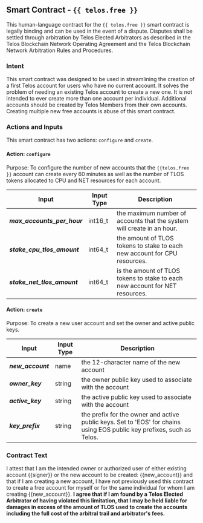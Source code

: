 ## Smart Contract - `{{ telos.free }}`

This human-language contract for the `{{ telos.free }}` smart contract is legally binding and can be used in the event of a dispute. Disputes shall be settled through arbitration by Telos Elected Arbitrators as described in the Telos Blockchain Network Operating Agreement and the Telos Blockchain Network Arbitration Rules and Procedures.

### Intent

This smart contract was designed to be used in streamlining the creation of a first Telos account for users who have no current account. It solves the problem of needing an existing Telos account to create a new one. It is not intended to ever create more than one account per individual. Additional accounts should be created by Telos Members from their own accounts. Creating multiple new free accounts is abuse of this smart contract.

### Actions and Inputs

This smart contract has two actions: `configure` and `create`. 

#### Action: `configure` 

Purpose: To configure the number of new accounts that the `{{telos.free }}` account can create every 60 minutes as well as the number of TLOS tokens allocated to CPU and NET resources for each account.

Input | Input Type | Description
------|------------|------------
_**max_accounts_per_hour**_ | int16_t | the maximum number of accounts that the system will create in an hour.
_**stake_cpu_tlos_amount**_ | int64_t | the amount of TLOS tokens to stake to each new account for CPU resources.
_**stake_net_tlos_amount**_ | int64_t | is the amount of TLOS tokens to stake to each new account for NET resources.

#### Action: `create`

Purpose: To create a new user account and set the owner and active public keys.

Input | Input Type | Description
------|------------|------------
_**new_account**_ | name | the 12-character name of the new account
_**owner_key**_ | string | the owner public key used to associate with the account
_**active_key**_ | string | the active public key used to associate with the account
_**key_prefix**_ | string | the prefix for the owner and active public keys. Set to 'EOS' for chains using EOS public key prefixes, such as Telos.

### Contract Text

I attest that I am the intended owner or authorized user of either existing account {{signer}} or the new account to be created: {{new_account}} and that if I am creating a new account, I have not previously used this contract to create a free account for myself or for the same individual for whom I am creating {{new_account}}. **I agree that if I am found by a Telos Elected Arbitrator of having violated this limitation, that I may be held liable for damages in excess of the amount of TLOS used to create the accounts including the full cost of the arbitral trail and arbitrator's fees.**